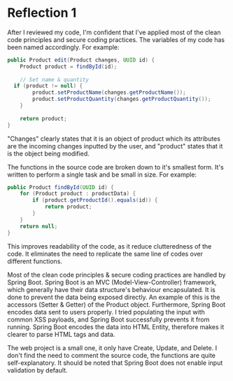 # Reflection 1
After I reviewed my code, I'm confident that I've applied most of the clean code principles and secure coding practices. The variables of my code has been named accordingly. For example:
```Java
public Product edit(Product changes, UUID id) {  
    Product product = findById(id);  
  
    // Set name & quantity  
  if (product != null) {  
        product.setProductName(changes.getProductName());  
        product.setProductQuantity(changes.getProductQuantity());  
    }  
  
    return product;  
}
```
"Changes" clearly states that it is an object of product which its attributes are the incoming changes inputted by the user, and "product" states that it is the object being modified.

The functions in the source code are broken down to it's smallest form. It's written to perform a single task and be small in size. For example:
```java
public Product findById(UUID id) {  
    for (Product product : productData) {  
        if (product.getProductId().equals(id)) {  
            return product;  
        }  
    }  
    return null;  
}
```
This improves readability of the code, as it reduce clutteredness of the code. It eliminates the need to replicate the same line of codes over different functions.

Most of the clean code principles & secure coding practices are handled by Spring Boot. Spring Boot is an MVC (Model-View-Controller) framework, which generally have their data structure's behaviour encapsulated. It is done to prevent the data being exposed directly. An example of this is the accessors (Setter & Getter) of the Product object. Furthermore, Spring Boot encodes data sent to users properly. I tried populating the input with common XSS payloads, and Spring Boot successfully prevents it from running. Spring Boot encodes the data into HTML Entity, therefore makes it clearer to parse HTML tags and data.

The web project is a small one, it only have Create, Update, and Delete. I don't find the need to comment the source code, the functions are quite self-explanatory. It should be noted that Spring Boot does not enable input validation by default. 
